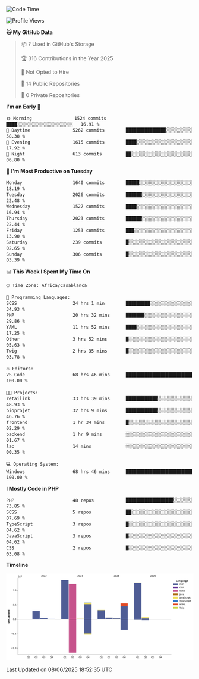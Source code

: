 <!--START_SECTION:waka-->
![Code Time](http://img.shields.io/badge/Code%20Time-6%2C185%20hrs%2051%20mins-blue)

![Profile Views](http://img.shields.io/badge/Profile%20Views-10-blue)

**🐱 My GitHub Data** 

> 📦 ? Used in GitHub's Storage 
 > 
> 🏆 316 Contributions in the Year 2025
 > 
> 🚫 Not Opted to Hire
 > 
> 📜 14 Public Repositories 
 > 
> 🔑 0 Private Repositories 
 > 
**I'm an Early 🐤** 

```text
🌞 Morning                1524 commits        ████░░░░░░░░░░░░░░░░░░░░░   16.91 % 
🌆 Daytime                5262 commits        ███████████████░░░░░░░░░░   58.38 % 
🌃 Evening                1615 commits        ████░░░░░░░░░░░░░░░░░░░░░   17.92 % 
🌙 Night                  613 commits         ██░░░░░░░░░░░░░░░░░░░░░░░   06.80 % 
```
📅 **I'm Most Productive on Tuesday** 

```text
Monday                   1640 commits        █████░░░░░░░░░░░░░░░░░░░░   18.19 % 
Tuesday                  2026 commits        ██████░░░░░░░░░░░░░░░░░░░   22.48 % 
Wednesday                1527 commits        ████░░░░░░░░░░░░░░░░░░░░░   16.94 % 
Thursday                 2023 commits        ██████░░░░░░░░░░░░░░░░░░░   22.44 % 
Friday                   1253 commits        ███░░░░░░░░░░░░░░░░░░░░░░   13.90 % 
Saturday                 239 commits         █░░░░░░░░░░░░░░░░░░░░░░░░   02.65 % 
Sunday                   306 commits         █░░░░░░░░░░░░░░░░░░░░░░░░   03.39 % 
```


📊 **This Week I Spent My Time On** 

```text
🕑︎ Time Zone: Africa/Casablanca

💬 Programming Languages: 
SCSS                     24 hrs 1 min        █████████░░░░░░░░░░░░░░░░   34.93 % 
PHP                      20 hrs 32 mins      ███████░░░░░░░░░░░░░░░░░░   29.86 % 
YAML                     11 hrs 52 mins      ████░░░░░░░░░░░░░░░░░░░░░   17.25 % 
Other                    3 hrs 52 mins       █░░░░░░░░░░░░░░░░░░░░░░░░   05.63 % 
Twig                     2 hrs 35 mins       █░░░░░░░░░░░░░░░░░░░░░░░░   03.78 % 

🔥 Editors: 
VS Code                  68 hrs 46 mins      █████████████████████████   100.00 % 

🐱‍💻 Projects: 
retailink                33 hrs 39 mins      ████████████░░░░░░░░░░░░░   48.93 % 
bioprojet                32 hrs 9 mins       ████████████░░░░░░░░░░░░░   46.76 % 
frontend                 1 hr 34 mins        █░░░░░░░░░░░░░░░░░░░░░░░░   02.29 % 
backend                  1 hr 9 mins         ░░░░░░░░░░░░░░░░░░░░░░░░░   01.67 % 
lac                      14 mins             ░░░░░░░░░░░░░░░░░░░░░░░░░   00.35 % 

💻 Operating System: 
Windows                  68 hrs 46 mins      █████████████████████████   100.00 % 
```

**I Mostly Code in PHP** 

```text
PHP                      48 repos            ██████████████████░░░░░░░   73.85 % 
SCSS                     5 repos             ██░░░░░░░░░░░░░░░░░░░░░░░   07.69 % 
TypeScript               3 repos             █░░░░░░░░░░░░░░░░░░░░░░░░   04.62 % 
JavaScript               3 repos             █░░░░░░░░░░░░░░░░░░░░░░░░   04.62 % 
CSS                      2 repos             █░░░░░░░░░░░░░░░░░░░░░░░░   03.08 % 
```



**Timeline**

![Lines of Code chart](https://raw.githubusercontent.com/tahar-elgunaoui/tahar-elgunaoui/main/assets/bar_graph.png)


 Last Updated on 08/06/2025 18:52:35 UTC
<!--END_SECTION:waka-->
